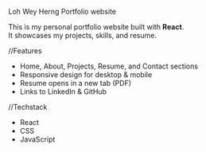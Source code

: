Loh Wey Herng Portfolio website

This is my personal portfolio website built with **React**.  
It showcases my projects, skills, and resume.

//Features
- Home, About, Projects, Resume, and Contact sections
- Responsive design for desktop & mobile
- Resume opens in a new tab (PDF)
- Links to LinkedIn & GitHub

//Techstack
- React
- CSS
- JavaScript